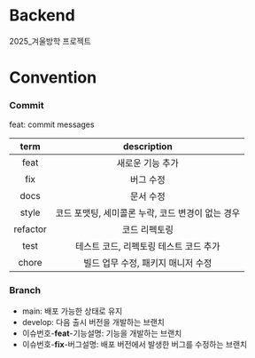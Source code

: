 # Backend
2025_겨울방학 프로젝트
# Convention

### Commit

feat: commit messages

|   term   |          description          |
|:--------:|:-----------------------------:|
|   feat   |           새로운 기능 추가           |
|   fix    |             버그 수정             |
|   docs   |             문서 수정             |
|  style   | 코드 포맷팅, 세미콜론 누락, 코드 변경이 없는 경우 |
| refactor |            코드 리펙토링            |
|   test   |    테스트 코드, 리펙토링 테스트 코드 추가     |
|  chore   |     빌드 업무 수정, 패키지 매니저 수정      |

### Branch

- main: 배포 가능한 상태로 유지
- develop: 다음 출시 버전을 개발하는 브랜치
- 이슈번호-**feat**-기능설명: 기능을 개발하는
  브랜치
- 이슈번호-**fix**-버그설명: 배포 버전에서
  발생한 버그를 수정하는 브랜치

